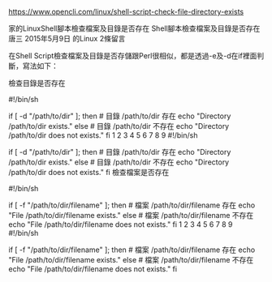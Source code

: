 https://www.opencli.com/linux/shell-script-check-file-directory-exists


家的LinuxShell腳本檢查檔案及目錄是否存在
Shell腳本檢查檔案及目錄是否存在 唐三  2015年5月9日  的Linux  2條留言

 
在Shell Script檢查檔案及目錄是否存儲跟Perl很相似，都是透過-e及-d在if裡面判斷，寫法如下：


 
檢查目錄是否存在

#!/bin/sh

if [ -d "/path/to/dir" ]; then
    # 目錄 /path/to/dir 存在
    echo "Directory /path/to/dir exists."
else
    # 目錄 /path/to/dir 不存在
    echo "Directory /path/to/dir does not exists."
fi
1
2
3
4
5
6
7
8
9
#!/bin/sh
 
if [ -d "/path/to/dir" ]; then
    # 目錄 /path/to/dir 存在
    echo "Directory /path/to/dir exists."
else
    # 目錄 /path/to/dir 不存在
    echo "Directory /path/to/dir does not exists."
fi
檢查檔案是否存在

#!/bin/sh

if [ -f "/path/to/dir/filename" ]; then
    # 檔案 /path/to/dir/filename 存在
    echo "File /path/to/dir/filename exists."
else
    # 檔案 /path/to/dir/filename 不存在
    echo "File /path/to/dir/filename does not exists."
fi
1
2
3
4
5
6
7
8
9
#!/bin/sh
 
if [ -f "/path/to/dir/filename" ]; then
    # 檔案 /path/to/dir/filename 存在
    echo "File /path/to/dir/filename exists."
else
    # 檔案 /path/to/dir/filename 不存在
    echo "File /path/to/dir/filename does not exists."
fi